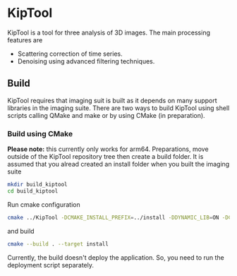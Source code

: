 # KipTool
KipTool is a tool for three analysis of 3D images. The main processing features are 
- Scattering correction of time series.
- Denoising using advanced filtering techniques.

## Build
KipTool requires that imaging suit is built as it depends on many support libraries in the imaging suite.
There are two ways to build KipTool using shell scripts calling QMake and make or by using CMake (in preparation).

### Build using CMake
__Please note:__ this currently only works for arm64.
Preparations, move outside of the KipTool repository tree then create a build folder. It is assumed that you alread created an install folder when you built the imaging suite
```bash
mkdir build_kiptool
cd build_kiptool
```
Run cmake configuration
```bash
cmake ../KipTool -DCMAKE_INSTALL_PREFIX=../install -DDYNAMIC_LIB=ON -DCMAKE_PREFIX_PATH=<path to your Qt installation>
```
and build 
```bash
cmake --build . --target install
```

Currently, the build doesn't deploy the application. So, you need to run the deployment script separately. 

